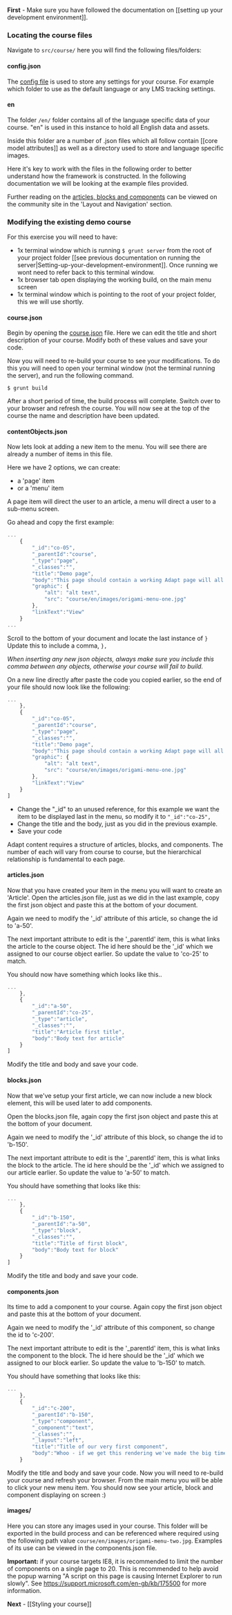 **First** - Make sure you have followed the documentation on [[setting up your development environment]].

### Locating the course files
Navigate to ```src/course/``` here you will find the following files/folders:

#### config.json
The [config file](Configure-your-project-with-config.json) is used to store any settings for your course. For example which folder to use as the default language or any LMS tracking settings.

#### en
The folder ```/en/``` folder contains all of the language specific data of your course. "en" is used in this instance to hold all English data and assets.

Inside this folder are a number of .json files which all follow contain [[core model attributes]] as well as a directory used to store and language specific images.

Here it's key to work with the files in the following order to better understand how the framework is constructed. In the following documentation we will be looking at the example files provided.

Further reading on the [articles, blocks and components](https://community.adaptlearning.org/mod/page/view.php?id=20) can be viewed on the community site in the 'Layout and Navigation' section.

### Modifying the existing demo course
For this exercise you will need to have:
* 1x terminal window which is running ``$ grunt server`` from the root of your project folder [[see previous documentation on running the server|Setting-up-your-development-environment]]. Once running we wont need to refer back to this terminal window.
* 1x browser tab open displaying the working build, on the main menu screen
* 1x terminal window which is pointing to the root of your project folder, this we will use shortly.

#### course.json
Begin by opening the [course.json](Content-starts-with-course.json) file. Here we can edit the title and short description of your course.
Modify both of these values and save your code.

Now you will need to re-build your course to see your modifications. To do this you will need to open your terminal window (not the terminal running the server), and run the following command.

``$ grunt build``

After a short period of time, the build process will complete. Switch over to your browser and refresh the course. You will now see at the top of the course the name and description have been updated.


#### contentObjects.json
Now lets look at adding a new item to the menu. You will see there are already a number of items in this file.

Here we have 2 options, we can create:
* a 'page' item
* or a 'menu' item

A page item will direct the user to an article, a menu will direct a user to a sub-menu screen.

Go ahead and copy the first example:

```js
...
    {
        "_id":"co-05",
        "_parentId":"course",
        "_type":"page",
        "_classes":"",
        "title":"Demo page",
        "body":"This page should contain a working Adapt page will all core bundled components and plugins working.",
        "graphic": {
            "alt": "alt text",
            "src": "course/en/images/origami-menu-one.jpg"
        },
        "linkText":"View"
    }
...
```

Scroll to the bottom of your document and locate the last instance of ````}````
Update this to include a comma, ````},````

_When inserting any new json objects, always make sure you include this comma between any objects, otherwise your course will fail to build._

On a new line directly after paste the code you copied earlier, so the end of your file should now look like the following:

```js
...
    },
    {
        "_id":"co-05",
        "_parentId":"course",
        "_type":"page",
        "_classes":"",
        "title":"Demo page",
        "body":"This page should contain a working Adapt page will all core bundled components and plugins working.",
        "graphic": {
            "alt": "alt text",
            "src": "course/en/images/origami-menu-one.jpg"
        },
        "linkText":"View"
    }
]
```

* Change the "_id" to an unused reference, for this example we want the item to be displayed last in the menu, so modify it to ```"_id":"co-25",```
* Change the title and the body, just as you did in the previous example.
* Save your code

Adapt content requires a structure of articles, blocks, and components. The number of each will vary from course to course, but the hierarchical relationship is fundamental to each page.

#### articles.json
Now that you have created your item in the menu you will want to create an 'Article'. Open the articles.json file, just as we did in the last example, copy the first json object and paste this at the bottom of your document.

Again we need to modify the '_id' attribute of this article, so change the id to 'a-50'.

The next important attribute to edit is the '_parentId' item, this is what links the article to the course object. The id here should be the '_id' which we assigned to our course object earlier. So update the value to 'co-25' to match.

You should now have something which looks like this..

```js
...
    },
    {
        "_id":"a-50",
        "_parentId":"co-25",
        "_type":"article",
        "_classes":"",
        "title":"Article first title",
        "body":"Body text for article"
    }
]
```

Modify the title and body and save your code.

#### blocks.json
Now that we've setup your first article, we can now include a new block element, this will be used later to add components.

Open the blocks.json file, again copy the first json object and paste this at the bottom of your document.

Again we need to modify the '_id' attribute of this block, so change the id to 'b-150'.

The next important attribute to edit is the '_parentId' item, this is what links the block to the article. The id here should be the '_id' which we assigned to our article earlier. So update the value to 'a-50' to match.

You should have something that looks like this:

```js
...
    },
    {
        "_id":"b-150",
        "_parentId":"a-50",
        "_type":"block",
        "_classes":"",
        "title":"Title of first block",
        "body":"Body text for block"
    }
]
```

Modify the title and body and save your code.

#### components.json
Its time to add a component to your course. Again copy the first json object and paste this at the bottom of your document.

Again we need to modify the '_id' attribute of this component, so change the id to 'c-200'.

The next important attribute to edit is the '_parentId' item, this is what links the component to the block. The id here should be the '_id' which we assigned to our block earlier. So update the value to 'b-150' to match.

You should have something that looks like this:

```js
...
    },
    {
        "_id":"c-200",
        "_parentId":"b-150",
        "_type":"component",
        "_component":"text",
        "_classes":"",
        "_layout":"left",
        "title":"Title of our very first component",
        "body":"Whoo - if we get this rendering we've made the big time"
    }
```

Modify the title and body and save your code. Now you will need to re-build your course and refresh your browser. From the main menu you will be able to click your new menu item. You should now see your article, block and component displaying on screen :)


#### images/
Here you can store any images used in your course. This folder will be exported in the build process and can be referenced where required using the following path value ```course/en/images/origami-menu-two.jpg```. Examples of its use can be viewed in the components.json file.

**Important:** if your course targets IE8, it is recommended to limit the number of components on a single page to 20. This is recommended to help avoid the popup warning "A script on this page is causing Internet Explorer to run slowly". See https://support.microsoft.com/en-gb/kb/175500 for more information.

**Next** - [[Styling your course]]